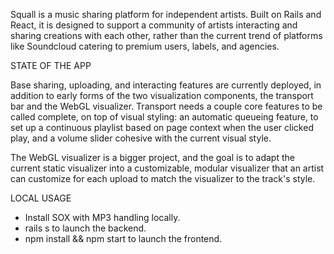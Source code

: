 Squall is a music sharing platform for independent artists. Built on Rails and React, it is designed to support a community of artists interacting and sharing creations with each other, rather than the current trend of platforms like Soundcloud catering to premium users, labels, and agencies.

STATE OF THE APP

Base sharing, uploading, and interacting features are currently deployed, in addition to early forms of the two visualization components, the transport bar and the WebGL visualizer. Transport needs a couple core features to be called complete, on top of visual styling: an automatic queueing feature, to set up a continuous playlist based on page context when the user clicked play, and a volume slider cohesive with the current visual style.

The WebGL visualizer is a bigger project, and the goal is to adapt the current static visualizer into a customizable, modular visualizer that an artist can customize for each upload to match the visualizer to the track's style.

LOCAL USAGE

- Install SOX with MP3 handling locally.
- rails s to launch the backend.
- npm install && npm start to launch the frontend.
